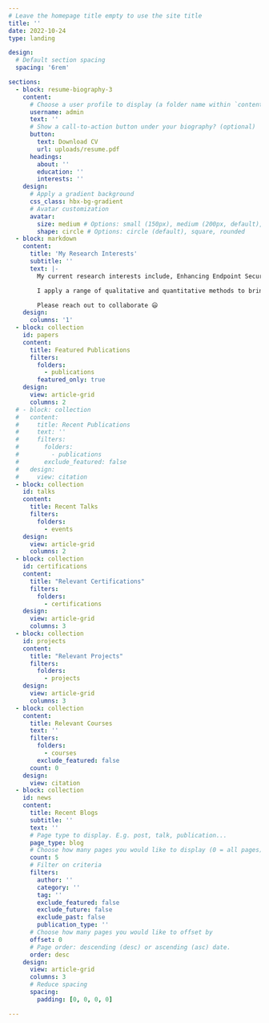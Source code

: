 ```yaml
---
# Leave the homepage title empty to use the site title
title: ''
date: 2022-10-24
type: landing

design:
  # Default section spacing
  spacing: '6rem'

sections:
  - block: resume-biography-3
    content:
      # Choose a user profile to display (a folder name within `content/authors/`)
      username: admin
      text: ''
      # Show a call-to-action button under your biography? (optional)
      button:
        text: Download CV
        url: uploads/resume.pdf
      headings:
        about: ''
        education: ''
        interests: ''
    design:
      # Apply a gradient background
      css_class: hbx-bg-gradient
      # Avatar customization
      avatar:
        size: medium # Options: small (150px), medium (200px, default), large (320px), xl (400px), xxl (500px)
        shape: circle # Options: circle (default), square, rounded
  - block: markdown
    content:
      title: 'My Research Interests'
      subtitle: ''
      text: |-
        My current research interests include, Enhancing Endpoint Security through Quantum-Assisted Machine Learning, as well as cyber forensics on ransomware activity

        I apply a range of qualitative and quantitative methods to bring tomorrow's technology to solve today's challenges.

        Please reach out to collaborate 😃
    design:
      columns: '1'
  - block: collection
    id: papers
    content:
      title: Featured Publications
      filters:
        folders:
          - publications
        featured_only: true
    design:
      view: article-grid
      columns: 2
  # - block: collection
  #   content:
  #     title: Recent Publications
  #     text: ''
  #     filters:
  #       folders:
  #         - publications
  #       exclude_featured: false
  #   design:
  #     view: citation
  - block: collection
    id: talks
    content:
      title: Recent Talks
      filters:
        folders:
          - events
    design:
      view: article-grid
      columns: 2
  - block: collection
    id: certifications
    content:
      title: "Relevant Certifications"
      filters:
        folders:
          - certifications
    design:
      view: article-grid
      columns: 3
  - block: collection
    id: projects
    content:
      title: "Relevant Projects"
      filters:
        folders:
          - projects
    design:
      view: article-grid
      columns: 3
  - block: collection
    content:
      title: Relevant Courses
      text: ''
      filters:
        folders:
          - courses
        exclude_featured: false
      count: 0
    design:
      view: citation
  - block: collection
    id: news
    content:
      title: Recent Blogs
      subtitle: ''
      text: ''
      # Page type to display. E.g. post, talk, publication...
      page_type: blog
      # Choose how many pages you would like to display (0 = all pages)
      count: 5
      # Filter on criteria
      filters:
        author: ''
        category: ''
        tag: ''
        exclude_featured: false
        exclude_future: false
        exclude_past: false
        publication_type: ''
      # Choose how many pages you would like to offset by
      offset: 0
      # Page order: descending (desc) or ascending (asc) date.
      order: desc
    design:
      view: article-grid
      columns: 3
      # Reduce spacing
      spacing:
        padding: [0, 0, 0, 0]

---
```

